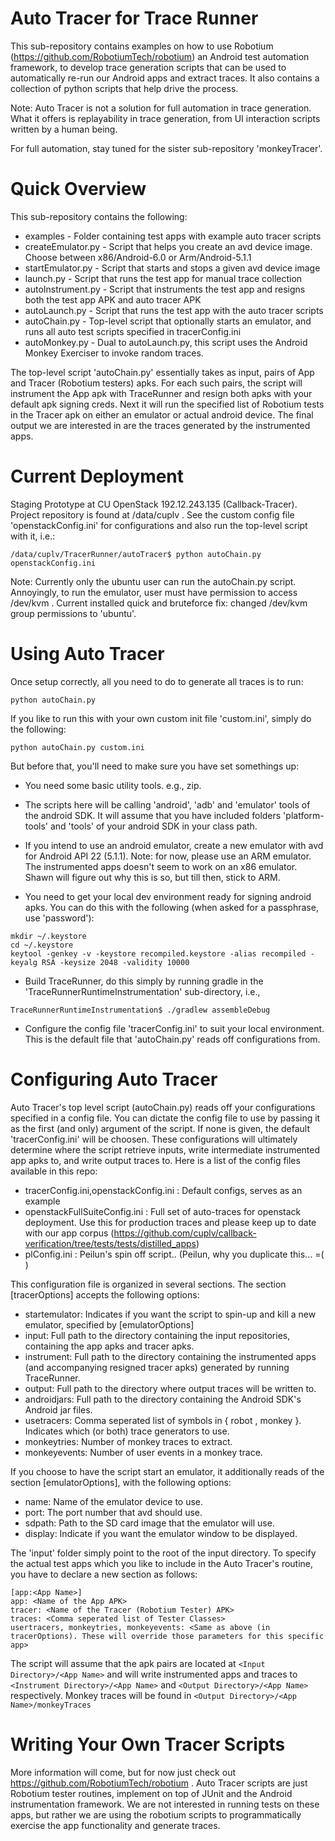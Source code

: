 
Auto Tracer for Trace Runner
============================

This sub-repository contains examples on how to use Robotium (https://github.com/RobotiumTech/robotium)
an Android test automation framework, to develop trace generation scripts that can be used to automatically
re-run our Android apps and extract traces. It also contains a collection of python scripts that help drive
the process.

Note: Auto Tracer is not a solution for full automation in trace generation. What it offers is replayability
in trace generation, from UI interaction scripts written by a human being. 

For full automation, stay tuned for the sister sub-repository 'monkeyTracer'.

Quick Overview
==============

This sub-repository contains the following:

  * examples - Folder containing test apps with example auto tracer scripts
  * createEmulator.py - Script that helps you create an avd device image. Choose between x86/Android-6.0 or Arm/Android-5.1.1
  * startEmulator.py - Script that starts and stops a given avd device image
  * launch.py - Script that runs the test app for manual trace collection
  * autoInstrument.py - Script that instruments the test app and resigns both the test app APK and auto tracer APK
  * autoLaunch.py - Script that runs the test app with the auto tracer scripts
  * autoChain.py - Top-level script that optionally starts an emulator, and runs all auto test scripts specified in tracerConfig.ini
  * autoMonkey.py - Dual to autoLaunch.py, this script uses the Android Monkey Exerciser to invoke random traces.

The top-level script 'autoChain.py' essentially takes as input, pairs of App and Tracer (Robotium testers) apks. For
each such pairs, the script will instrument the App apk with TraceRunner and resign both apks with your default apk
signing creds. Next it will run the specified list of Robotium tests in the Tracer apk on either an emulator or actual
android device. The final output we are interested in are the traces generated by the instrumented apps.

Current Deployment
==================

Staging Prototype at CU OpenStack 192.12.243.135 (Callback-Tracer). Project repository is found at /data/cuplv . 
See the custom config file 'openstackConfig.ini' for configurations and also run the top-level script with it, i.e.:

```
/data/cuplv/TracerRunner/autoTracer$ python autoChain.py openstackConfig.ini
```

Note: Currently only the ubuntu user can run the autoChain.py script. Annoyingly, to run the emulator, user must have
permission to access /dev/kvm . Current installed quick and bruteforce fix: changed /dev/kvm group permissions to 'ubuntu'.

Using Auto Tracer
=================

Once setup correctly, all you need to do to generate all traces is to run:

```
python autoChain.py
```

If you like to run this with your own custom init file 'custom.ini', simply do the following:

```
python autoChain.py custom.ini
```

But before that, you'll need to make sure you have set somethings up:

* You need some basic utility tools. e.g., zip.

* The scripts here will be calling 'android', 'adb' and 'emulator' tools of the android SDK. It will assume that you
  have included folders 'platform-tools' and 'tools' of your android SDK in your class path.

* If you intend to use an android emulator, create a new emulator with avd for Android API 22 (5.1.1). 
  Note: for now, please use an ARM emulator. The instrumented apps doesn't seem to work on an x86 emulator.
  Shawn will figure out why this is so, but till then, stick to ARM.

* You need to get your local dev environment ready for signing android apks. You can do this with the following
  (when asked for a passphrase, use 'password'):
```
mkdir ~/.keystore
cd ~/.keystore
keytool -genkey -v -keystore recompiled.keystore -alias recompiled -keyalg RSA -keysize 2048 -validity 10000
```

* Build TraceRunner, do this simply by running gradle in the 'TraceRunnerRuntimeInstrumentation' sub-directory, i.e.,
```
TraceRunnerRuntimeInstrumentation$ ./gradlew assembleDebug
```

* Configure the config file 'tracerConfig.ini' to suit your local environment. This is the default file that 'autoChain.py' 
  reads off configurations from.

Configuring Auto Tracer
=======================

Auto Tracer's top level script (autoChain.py) reads off your configurations specified in a config file. You can 
dictate the config file to use by passing it as the first (and only) argument of the script. If none is given,
the default 'tracerConfig.ini' will be choosen. These configurations will ultimately determine where the script 
retrieve inputs, write intermediate instrumented app apks to, and write output traces to. Here is a list of the
config files available in this repo:

* tracerConfig.ini,openstackConfig.ini : Default configs, serves as an example
* openstackFullSuiteConfig.ini : Full set of auto-traces for openstack deployment. Use this for production traces and
  please keep up to date with our app corpus (https://github.com/cuplv/callback-verification/tree/tests/tests/distilled_apps)
* plConfig.ini : Peilun's spin off script.. (Peilun, why you duplicate this... =( )

This configuration file is organized in several sections. The section [tracerOptions] accepts the following options:

* startemulator: Indicates if you want the script to spin-up and kill a new emulator, specified by [emulatorOptions]
* input: Full path to the directory containing the input repositories, containing the app apks and tracer apks.
* instrument: Full path to the directory containing the instrumented apps (and accompanying resigned tracer apks)
  generated by running TraceRunner.
* output: Full path to the directory where output traces will be written to.
* androidjars: Full path to the directory containing the Android SDK's Android jar files.
* usetracers: Comma seperated list of symbols in { robot , monkey }. Indicates which (or both) trace generators to use.
* monkeytries: Number of monkey traces to extract.
* monkeyevents: Number of user events in a monkey trace.

If you choose to have the script start an emulator, it additionally reads of the section [emulatorOptions], with
the following options:

* name: Name of the emulator device to use.
* port: The port number that avd should use.
* sdpath: Path to the SD card image that the emulator will use.
* display: Indicate if you want the emulator window to be displayed.

The 'input' folder simply point to the root of the input directory. To specify the actual test apps which you like to
include in the Auto Tracer's routine, you have to declare a new section as follows:

```
[app:<App Name>]
app: <Name of the App APK>
tracer: <Name of the Tracer (Robotium Tester) APK>
traces: <Comma seperated list of Tester Classes>
usertracers, monkeytries, monkeyevents: <Same as above (in tracerOptions). These will override those parameters for this specific app>
```
The script will assume that the apk pairs are located at ```<Input Directory>/<App Name>``` and will write instrumented
apps and traces to ```<Instrument Directory>/<App Name>``` and ```<Output Directory>/<App Name>``` respectively. Monkey
traces will be found in ```<Output Directory>/<App Name>/monkeyTraces```

Writing Your Own Tracer Scripts
===============================

More information will come, but for now just check out https://github.com/RobotiumTech/robotium .
Auto Tracer scripts are just Robotium tester routines, implement on top of JUnit and the Android instrumentation framework.
We are not interested in running tests on these apps, but rather we are using the robotium scripts to programmatically exercise 
the app functionality and generate traces.


